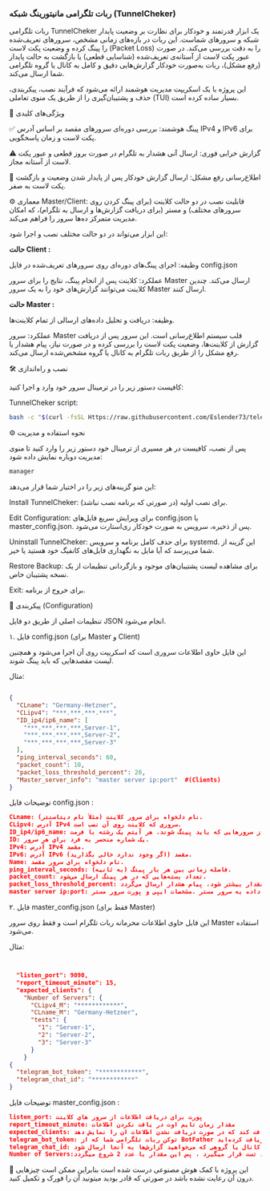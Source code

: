 ### **ربات تلگرامی مانیتورینگ شبکه (TunnelCheker)** ###



ربات تلگرامی TunnelCheker یک ابزار قدرتمند و خودکار برای نظارت بر وضعیت پایدار شبکه و سرورهای شماست. این ربات در بازه‌های زمانی مشخص، سرورهای تعریف‌شده را پینگ کرده و وضعیت پکت لاست (Packet Loss) را به دقت بررسی می‌کند. در صورت عبور پکت لاست از آستانه‌ی تعریف‌شده (شناسایی قطعی) یا بازگشت به حالت پایدار (رفع مشکل)، ربات به‌صورت خودکار گزارش‌هایی دقیق و کامل به کانال یا گروه تلگرامی شما ارسال می‌کند.

این پروژه با یک اسکریپت مدیریت هوشمند ارائه می‌شود که فرآیند نصب، پیکربندی، حذف و پشتیبان‌گیری را از طریق یک منوی تعاملی (TUI) بسیار ساده کرده است.

💎 ویژگی‌های کلیدی

✅ پینگ هوشمند: بررسی دوره‌ای سرورهای مقصد بر اساس آدرس IPv4 و IPv6 برای پکت لاست و زمان پاسخگویی.

⚠️ گزارش خرابی فوری: ارسال آنی هشدار به تلگرام در صورت بروز قطعی و عبور پکت لاست از آستانه مجاز.

🎉 اطلاع‌رسانی رفع مشکل: ارسال گزارش خودکار پس از پایدار شدن وضعیت و بازگشت پکت لاست به صفر.

⚙️ معماری Master/Client: قابلیت نصب در دو حالت کلاینت (برای پینگ کردن روی سرورهای مختلف) و مستر (برای دریافت گزارش‌ها و ارسال به تلگرام)، که امکان مدیریت متمرکز ده‌ها سرور را فراهم می‌کند.


این ابزار می‌تواند در دو حالت مختلف نصب و اجرا شود:


**حالت Client :**


وظیفه: اجرای پینگ‌های دوره‌ای روی سرورهای تعریف‌شده در فایل config.json


عملکرد: کلاینت پس از انجام پینگ، نتایج را برای سرور Master ارسال می‌کند. چندین کلاینت می‌توانند گزارش‌های خود را به یک سرور Master ارسال کنند.


**حالت Master :**


وظیفه: دریافت و تحلیل داده‌های ارسالی از تمام کلاینت‌ها.


عملکرد: سرور Master قلب سیستم اطلاع‌رسانی است. این سرور پس از دریافت گزارش از کلاینت‌ها، وضعیت پکت لاست را بررسی کرده و در صورت نیاز، پیام هشدار یا رفع مشکل را از طریق ربات تلگرام به کانال یا گروه مشخص‌شده ارسال می‌کند.


🛠️ نصب و راه‌اندازی


کافیست دستور زیر را در ترمینال سرور خود وارد و اجرا کنید:

TunnelCheker script:
```bash
bash -c "$(curl -fsSL Https://raw.githubusercontent.com/Eslender73/telegram_TunnelCheker/main/manager.sh)"
```




⚙️ نحوه استفاده و مدیریت

پس از نصب، کافیست در هر مسیری از ترمینال خود دستور زیر را وارد کنید تا منوی مدیریت دوباره نمایش داده شود:


```Bash
manager
```
این منو گزینه‌های زیر را در اختیار شما قرار می‌دهد:


Install TunnelCheker: برای نصب اولیه (در صورتی که برنامه نصب نباشد).

Edit Configuration: برای ویرایش سریع فایل‌های config.json یا master_config.json. پس از ذخیره، سرویس به صورت خودکار ری‌استارت می‌شود.

Uninstall TunnelCheker: برای حذف کامل برنامه و سرویس systemd. این گزینه از شما می‌پرسد که آیا مایل به نگهداری فایل‌های کانفیگ خود هستید یا خیر.

Restore Backup: برای مشاهده لیست پشتیبان‌های موجود و بازگردانی تنظیمات از یک نسخه پشتیبان خاص.

Exit: برای خروج از برنامه.

📝 پیکربندی (Configuration)

تنظیمات اصلی از طریق دو فایل JSON انجام می‌شود.


۱. فایل config.json (برای Master و Client)

این فایل حاوی اطلاعات سروری است که اسکریپت روی آن اجرا می‌شود و همچنین لیست مقصدهایی که باید پینگ شوند.

مثال:

```JSON

{
  "CLname": "Germany-Hetzner",
  "CLipv4": "***.***.***.***",
  "ID_ip4/ip6_name": [
    "***.***.***.***,Server-1",
    "***.***.***.***,Server-2",
    "***.***.***.***,Server-3"
  ],
  "ping_interval_seconds": 60,
  "packet_count": 10,
  "packet_loss_threshold_percent": 20,
  "Master_server_info": "master server ip:port"  #(Clients)
}
```
توضیحات فایل config.json :
```JSON
CLname: نام دلخواه برای سرور کلاینت (مثلاً نام دیتاسنتر).
CLipv4: آدرس IPv4 سروری که کلاینت روی آن نصب است.
ID_ip4/ip6_name: لیستی از سرورهایی که باید پینگ شوند. هر آیتم یک رشته با فرمت "ID,IPv4,IPv6,Name" است.
ID: یک شماره منحصر به فرد برای هر سرور.
IPv4: آدرس IPv4 مقصد.
IPv6: آدرس IPv6 مقصد (اگر وجود ندارد خالی بگذارید).
Name: نام دلخواه برای سرور مقصد.
ping_interval_seconds: فاصله زمانی بین هر بار پینگ (به ثانیه).
packet_count: تعداد بسته‌هایی که در هر پینگ ارسال می‌شود.
packet_loss_threshold_percent: آستانه مجاز پکت لاست (به درصد). اگر پکت لاست از این مقدار بیشتر شود، پیام هشدار ارسال می‌گردد.
master server ip:port: در سرور های کلاینت برای ارسال داده به سرور مستر .مشخصات ایپی و پورت سرور مستر
```
۲. فایل master_config.json (فقط برای Master)

این فایل حاوی اطلاعات محرمانه ربات تلگرام است و فقط روی سرور Master استفاده می‌شود.


مثال:

```JSON


  "listen_port": 9090,
  "report_timeout_minute": 15,
  "expected_clients": {
    "Number of Servers": {
      "CLipv4_M": "************",
      "CLname_M": "Germany-Hetzner",
      "tests": {
        "1": "Server-1",
        "2": "Server-2",
        "3": "Server-3"
      }
    }
{
  "telegram_bot_token": "************",
  "telegram_chat_id": "************"
}
```
توضیحات فایل master_config.json :
```JSON
listen_port: پورت برای دریافت اطلاعات از سرور های کلاینت
report_timeout_minute: مقدار زمان تایم اوت در یافت نکردن اطلاعات
expected_clients: سرور هایی که مستر انتظار دارد از انها اطلاعاتی دریافت کند که در صورت دریافت نشدن اطلاعات ان را نمایش دهد
telegram_bot_token: توکن ربات تلگرامی شما که از BotFather دریافت کرده‌اید.
telegram_chat_id: شناسه چت، کانال یا گروهی که می‌خواهید گزارش‌ها به آنجا ارسال شود.
Number of Servers:زیرا که سرور مستر به صورت پیش فرض یک سرور کلاینت حساب و مورد تست قرار میگیرد ، پس این مقدار با عدد 2 شروع میگردد
```


🤝 این پروژه با کمک هوش مصنوعی درست شده است بنابراین ممکن است چیزهایی درون آن رعایت نشده باشد در صورتی که قادر بودید میتونید آن را فورک و تکمیل کنید.
